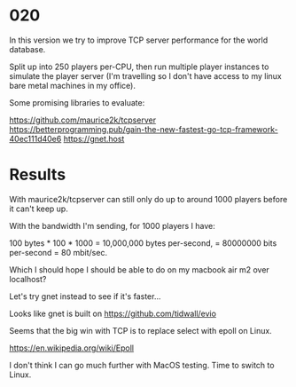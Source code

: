 # 020

In this version we try to improve TCP server performance for the world database.

Split up into 250 players per-CPU, then run multiple player instances to simulate the player server (I'm travelling so I don't have access to my linux bare metal machines in my office).

Some promising libraries to evaluate:

https://github.com/maurice2k/tcpserver
https://betterprogramming.pub/gain-the-new-fastest-go-tcp-framework-40ec111d40e6
https://gnet.host

# Results

With maurice2k/tcpserver can still only do up to around 1000 players before it can't keep up.

With the bandwidth I'm sending, for 1000 players I have:

100 bytes * 100 * 1000 = 10,000,000 bytes per-second, = 80000000 bits per-second = 80 mbit/sec.

Which I should hope I should be able to do on my macbook air m2 over localhost?

Let's try gnet instead to see if it's faster...

Looks like gnet is built on https://github.com/tidwall/evio

Seems that the big win with TCP is to replace select with epoll on Linux.

https://en.wikipedia.org/wiki/Epoll

I don't think I can go much further with MacOS testing. Time to switch to Linux.